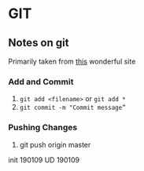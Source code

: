 GIT
=======

Notes on git
---------
Primarily taken from [this](http://rogerdudler.github.io/git-guide/) wonderful site 

### Add and Commit
1. `git add <filename>` or `git add *`
2. `git commit -m "Commit message”`

### Pushing Changes
1. git push origin master


init 190109
UD   190109